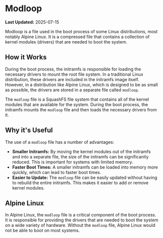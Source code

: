 # Modloop

**Last Updated:** 2025-07-15

Modloop is a file used in the boot process of some Linux distributions, most notably Alpine Linux. It is a compressed file that contains a collection of kernel modules (drivers) that are needed to boot the system.

## How it Works

During the boot process, the initramfs is responsible for loading the necessary drivers to mount the root file system. In a traditional Linux distribution, these drivers are included in the initramfs image itself. However, in a distribution like Alpine Linux, which is designed to be as small as possible, the drivers are stored in a separate file called `modloop`.

The `modloop` file is a SquashFS file system that contains all of the kernel modules that are available for the system. During the boot process, the initramfs mounts the `modloop` file and then loads the necessary drivers from it.

## Why it's Useful

The use of a `modloop` file has a number of advantages:

*   **Smaller Initramfs:** By moving the kernel modules out of the initramfs and into a separate file, the size of the initramfs can be significantly reduced. This is important for systems with limited memory.
*   **Faster Boot Times:** A smaller initramfs can be loaded into memory more quickly, which can lead to faster boot times.
*   **Easier to Update:** The `modloop` file can be easily updated without having to rebuild the entire initramfs. This makes it easier to add or remove kernel modules.

## Alpine Linux

In Alpine Linux, the `modloop` file is a critical component of the boot process. It is responsible for providing the drivers that are needed to boot the system on a wide variety of hardware. Without the `modloop` file, Alpine Linux would not be able to boot on most systems.